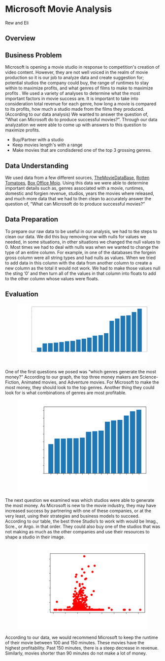 # Microsoft Movie Analysis

Rew and Eli

## Overview

## Business Problem
Microsoft is opening a movie studio in response to competition's creation of video content. However, they are not well voiced in the realm of movie production so it is our job to analyze data and create suggestion for; potential studios the company could buy, the range of runtimes to stay within to maximize profits, and what genres of films to make to maximize profits . We used a variety of analyses to determine what the most important factors in movie success are. It is important to take into consideration total revenue for each genre, how long a movie is compared to its profits, how much a studio made from the films they produced.(According to our data analysis) We wanted to answer the question of, "What can Microsoft do to produce successful movies?". Through our data analyzation we were able to come up with answers to this question to maximize profits.

- Buy/Partner with a studio
- Keep movies length's with a range
- Make movies that are condisdered  one of the top 3 grossing genres.


## Data Understanding

We used data from a few different sources, [TheMovieDataBase](https://www.themoviedb.org/), [Rotten Tomatoes](https://www.rottentomatoes.com/), [Box Office Mojo](https://www.boxofficemojo.com/). Using this data we were able to determine important details such as, genres associated with a movie, runtimes, domestic and forgien revenue, studios, years the movies where released, and much more data that we had to then clean to accurately answer the question of, “What can Microsoft do to produce successful movies?” 

## Data Preparation

To prepare our raw data to be useful in our analysis, we had to tke steps to clean our data. We did this buy removing row with nulls for values we needed, in some situations, in other situations we changed the null values to 0. Most times we had to deal with nulls was when we wanted to change the type of an entire column. For example, in one of the databases the forgein gross column were all string types and had nulls as values. When we tried to add data in this column with the data from another column to create a new column as the total it would not work. We had to make those values null the sting ‘0’ and then turn all of the values in that column into floats to add to the other column whose values were floats.

## Evaluation

 <figure>
<img src="genre.png" alt="genre"/>
</figure>

One of the first questions we posed was “which genres generate the most money?” According to our graph, the top three money makers are Science-Fiction, Animated movies, and Adventure movies. For Microsoft to make the most money, they should look to the top genres. Another thing they could look for is what combinations of genres are most profitable. 

<figure>
<img src="studio.png" alt="studio"/>
</figure>

The next question we examined was which studios were able to generate the most money. As Microsoft is new to the movie industry, they may have increased success by partnering with one of these companies, or at the very least, using their strategies and business models to succeed. According to our table, the best three Studio’s to work with would be Imag., Scre., or Argo. in that order. They could also buy one of the studios that was not making as much as the other companies and use their resources to shape a studio in their image.

<figure>
<img src="scatter.png" alt="scatter"/>
</figure>

According to our data, we would recommend Microsoft to keep the runtime of their movie between 100 and 150 minutes. These movies have the highest profitability. Past 150 minutes, there is a steep decrease in revenue. Similarly, movies shorter than 90 minutes do not make a lot of money. 
